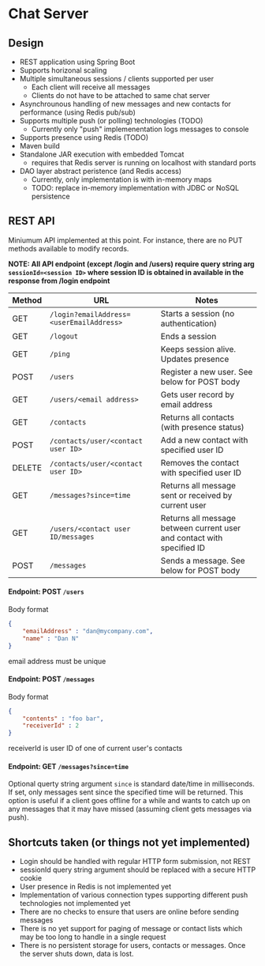 # Chat Server

## Design

* REST application using Spring Boot
* Supports horizonal scaling
* Multiple simultaneous sessions / clients supported per user
  * Each client will receive all messages
  * Clients do not have to be attached to same chat server
* Asynchrounous handling of new messages and new contacts for performance (using Redis pub/sub)
* Supports multiple push (or polling) technologies (TODO)
  * Currently only "push" implemenentation logs messages to console 
* Supports presence using Redis (TODO)
* Maven build
* Standalone JAR execution with embedded Tomcat
  * requires that Redis server is running on localhost with standard ports
* DAO layer abstract peristence (and Redis access)
  * Currently, only implementation is with in-memory maps
  * TODO: replace in-memory implementation with JDBC or NoSQL persistence

## REST API

Miniumum API implemented at this point.  For instance, there are no PUT methods available to modify records.

**NOTE: All API endpoint (except /login and /users) require query string arg `sessionId=<session ID>` where session ID is obtained
in available in the response from /login endpoint**

| Method | URL                                            | Notes                                                |
|--------|------------------------------------------------|------------------------------------------------------|
| GET    | `/login?emailAddress=<userEmailAddress>`       | Starts a session (no authentication)                 |
| GET    | `/logout`                                      | Ends a session                                       |
| GET    | `/ping`                                        | Keeps session alive. Updates presence                |
| POST   | `/users`                                       | Register a new user.  See below for POST body        |
| GET    | `/users/<email address>`                       | Gets user record by email address                    |
| GET    | `/contacts`                                    | Returns all contacts (with presence status)          |
| POST   | `/contacts/user/<contact user ID>`             | Add a new contact with specified user ID             |
| DELETE | `/contacts/user/<contact user ID>`             | Removes the contact with specified user ID           |
| GET    | `/messages?since=time`                         | Returns all message sent or received by current user |
| GET    | `/users/<contact user ID/messages`             | Returns all message between current user and contact with specified ID | 
| POST   | `/messages`                                    | Sends a message.  See below for POST body            |

#### Endpoint: POST `/users`
Body format

```json
{
    "emailAddress" : "dan@mycompany.com",
    "name" : "Dan N"
}
```
email address must be unique

#### Endpoint: POST `/messages`
Body format

```json
{
    "contents" : "foo bar",
    "receiverId" : 2
}
```
receiverId is user ID of one of current user's contacts

#### Endpoint: GET `/messages?since=time` 

Optional querty string argument `since` is standard date/time in milliseconds. If set, only messages sent since
the specified time will be returned.  This option is useful if a client goes offline for a while and wants to catch up
on any messages that it may have missed (assuming client gets messages via push).

## Shortcuts taken (or things not yet implemented)

* Login should be handled with regular HTTP form submission, not REST
* sessionId query string argument should be replaced with a secure HTTP cookie
* User presence in Redis is not implemented yet
* Implementation of various connection types supporting different push technologies not implemented yet
* There are no checks to ensure that users are online before sending messages
* There is no yet support for paging of message or contact lists which may be too long to handle in a single request
* There is no persistent storage for users, contacts or messages.  Once the server shuts down, data is lost.
